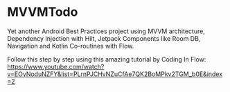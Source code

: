 # MVVMTodo
Yet another Android Best Practices project using MVVM architecture, Dependency Injection with Hilt, Jetpack Components like Room DB, Navigation and Kotlin Co-routines with Flow.

Follow this step by step using this amazing tutorial by Coding In Flow: 
https://www.youtube.com/watch?v=EOyNoduNZFY&list=PLrnPJCHvNZuCfAe7QK2BoMPkv2TGM_b0E&index=2
